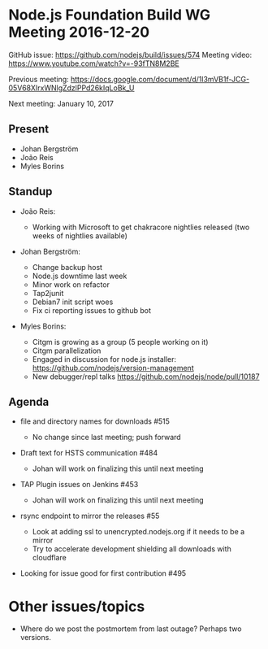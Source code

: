 # Node.js Foundation Build WG Meeting 2016-12-20

GitHub issue: https://github.com/nodejs/build/issues/574
Meeting video: https://www.youtube.com/watch?v=-93fTN8M2BE

Previous meeting: https://docs.google.com/document/d/1l3mVB1f-JCG-05V68XIrxWNlgZdzlPPd26kIqLoBk_U

Next meeting: January 10, 2017


## Present

- Johan Bergström
- João Reis
- Myles Borins

## Standup

  - João Reis:
    - Working with Microsoft to get chakracore nightlies released (two weeks of nightlies available)

  - Johan Bergström:
    - Change backup host
    - Node.js downtime last week
    - Minor work on refactor
    - Tap2junit
    - Debian7 init script woes
    - Fix ci reporting issues to github bot

  - Myles Borins:
    - Citgm is growing as a group (5 people working on it)
    - Citgm parallelization
    - Engaged in discussion for node.js installer: https://github.com/nodejs/version-management
    - New debugger/repl talks
      https://github.com/nodejs/node/pull/10187

## Agenda

  - file and directory names for downloads #515
    - No change since last meeting; push forward


  - Draft text for HSTS communication #484
    - Johan will work on finalizing this until next meeting


  - TAP Plugin issues on Jenkins #453
    - Johan will work on finalizing this until next meeting


  - rsync endpoint to mirror the releases #55
    - Look at adding ssl to unencrypted.nodejs.org if it needs to be a mirror
    - Try to accelerate development shielding all downloads with cloudflare


  - Looking for issue good for first contribution #495

# Other issues/topics

  - Where do we post the postmortem from last outage? Perhaps two versions.
